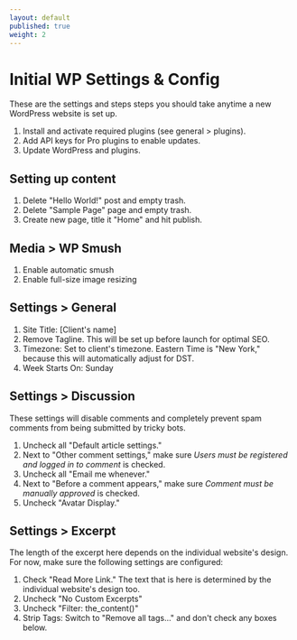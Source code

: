 ```yaml
---
layout: default
published: true
weight: 2
---
```


# Initial WP Settings & Config
These are the settings and steps steps you should take anytime a new WordPress website is set up.

1. Install and activate required plugins (see general > plugins).
2. Add API keys for Pro plugins to enable updates.
3. Update WordPress and plugins.

## Setting up content
1. Delete "Hello World!" post and empty trash.
2. Delete "Sample Page" page and empty trash.
3. Create new page, title it "Home" and hit publish.

## Media > WP Smush
1. Enable automatic smush
2. Enable full-size image resizing

## Settings > General
1. Site Title: [Client's name]
2. Remove Tagline. This will be set up before launch for optimal SEO.
3. Timezone: Set to client's timezone. Eastern Time is "New York," because this will automatically adjust for DST.
4. Week Starts On: Sunday

## Settings > Discussion
These settings will disable comments and completely prevent spam comments from being submitted by tricky bots.

1. Uncheck all "Default article settings."
2. Next to "Other comment settings," make sure *Users must be registered and logged in to comment* is checked.
3. Uncheck all "Email me whenever."
4. Next to "Before a comment appears," make sure *Comment must be manually approved* is checked.
5. Uncheck "Avatar Display."

## Settings > Excerpt
The length of the excerpt here depends on the individual website's design. For now, make sure the following settings are configured:

1. Check "Read More Link." The text that is here is determined by the individual website's design too.
2. Uncheck "No Custom Excerpts"
3. Uncheck "Filter: the_content()"
4. Strip Tags: Switch to "Remove all tags..." and don't check any boxes below.
